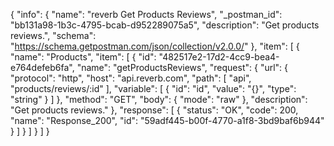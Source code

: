 {
  "info": {
    "name": "reverb Get Products Reviews",
    "_postman_id": "bb131a98-1b3c-4795-bcab-d952289075a5",
    "description": "Get products reviews.",
    "schema": "https://schema.getpostman.com/json/collection/v2.0.0/"
  },
  "item": [
    {
      "name": "Products",
      "item": [
        {
          "id": "482517e2-17d2-4cc9-bea4-e764defeb6fa",
          "name": "getProductsReviews",
          "request": {
            "url": {
              "protocol": "http",
              "host": "api.reverb.com",
              "path": [
                "api",
                "products/reviews/:id"
              ],
              "variable": [
                {
                  "id": "id",
                  "value": "{}",
                  "type": "string"
                }
              ]
            },
            "method": "GET",
            "body": {
              "mode": "raw"
            },
            "description": "Get products reviews."
          },
          "response": [
            {
              "status": "OK",
              "code": 200,
              "name": "Response_200",
              "id": "59adf445-b00f-4770-a1f8-3bd9baf6b944"
            }
          ]
        }
      ]
    }
  ]
}